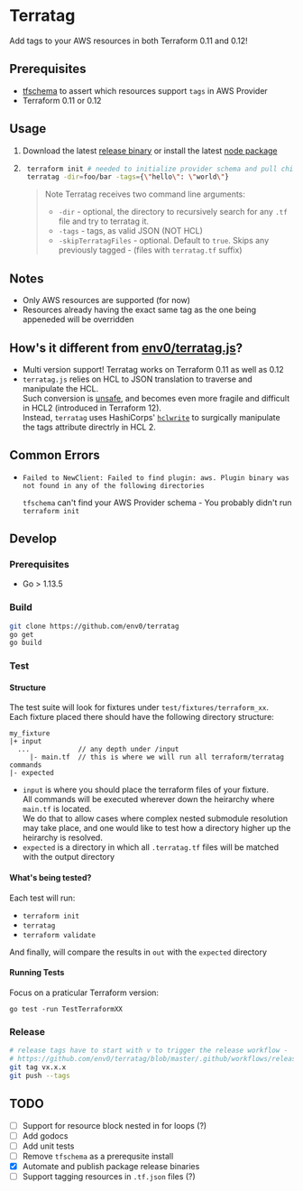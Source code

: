 
# Terratag
Add tags to your AWS resources in both Terraform 0.11 and 0.12!

## Prerequisites
- [tfschema](https://github.com/minamijoyo/tfschema) to assert which resources support `tags` in AWS Provider
- Terraform 0.11 or 0.12

## Usage
1. Download the latest [release binary](https://github.com/env0/terratag/releases) or install the latest [node package](https://github.com/env0/terratag/packages)
2. ```bash    
    terraform init # needed to initialize provider schema and pull child terraform modules
    terratag -dir=foo/bar -tags={\"hello\": \"world\"}
    ```
      > Note Terratag receives two command line arguments:  
      > - `-dir` - optional, the directory to recursively search for any `.tf` file and try to terratag it.  
      > - `-tags` - tags, as valid JSON (NOT HCL)
      > - `-skipTerratagFiles` - optional. Default to `true`. Skips any previously tagged - (files with `terratag.tf` suffix)


## Notes
- Only AWS resources are supported (for now)
- Resources already having the exact same tag as the one being appeneded will be overridden

## How's it different from [env0/terratag.js](https://github.com/env0/terratag.js)?
- Multi version support! Terratag works on Terraform 0.11 as well as 0.12
- `terratag.js` relies on HCL to JSON translation to traverse and manipulate the HCL.    
Such conversion is [unsafe](https://github.com/hashicorp/terraform/issues/9354#issuecomment-512624185), and becomes even more fragile and difficult in HCL2 (introduced in Terraform 12).  
Instead, `terratag` uses HashiCorps' [`hclwrite`](https://godoc.org/github.com/hashicorp/terraform/vendor/github.com/hashicorp/hcl/v2/hclwrite) to surgically manipulate the tags attribute directrly in HCL 2.   

## Common Errors
- ```
  Failed to NewClient: Failed to find plugin: aws. Plugin binary was not found in any of the following directories
  ```  
  `tfschema` can't find your AWS Provider schema - You probably didn't run `terraform init`

## Develop

### Prerequisites
- Go > 1.13.5

### Build
```bash
git clone https://github.com/env0/terratag
go get
go build
```

### Test

#### Structure
The test suite will look for fixtures under `test/fixtures/terraform_xx`.  
Each fixture placed there should have the following directory structure:  
```
my_fixture
|+ input
  ...            // any depth under /input
     |- main.tf  // this is where we will run all terraform/terratag commands
|- expected
```

- `input` is where you should place the terraform files of your fixture.  
All commands will be executed wherever down the heirarchy where `main.tf` is located.  
We do that to allow cases where complex nested submodule resolution may take place, and one would like to test how a directory higher up the heirarchy is resolved.  
- `expected` is a directory in which all `.terratag.tf` files will be matched with the output directory

#### What's being tested?
Each test will run:
- `terraform init`
- `terratag`
- `terraform validate`  

And finally, will compare the results in `out` with the `expected` directory 

#### Running Tests
Focus on a praticular Terraform version:
```
go test -run TestTerraformXX
``` 

### Release
```bash
# release tags have to start with v to trigger the release workflow -
# https://github.com/env0/terratag/blob/master/.github/workflows/release.yml
git tag vx.x.x 
git push --tags
```

## TODO
- [ ] Support for resource block nested in for loops (?)
- [ ] Add godocs
- [ ] Add unit tests
- [ ] Remove `tfschema` as a prerequsite install
- [x] Automate and publish package release binaries
- [ ] Support tagging resources in `.tf.json` files (?)
